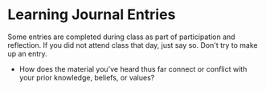 # Learning Journal Entries

Some entries are completed during class as part of participation and reflection. 
If you did not attend class that day, just say so. Don't try to make up an entry. 


* How does the material you’ve heard thus far connect or conflict with your prior knowledge, beliefs, or values?


<!---
* Mind map on data preparation - How did you choose what to write? How did you start? 
* QFT 02/03 - Variable Selection
    - Review the class-wide responses and comment on similarities and differences between your group and other groups top 3.
    - Think about the work that you have done, what you have learned and its value. 
    - What is the value of learning to ask your own questions? 
    - How can you use what you learned? 
    
* QFT 02/10 - What to do with non-continuous outcome data? 
* 2/14 - In class logistic regression recap

-- Check in 1 --


* QFT 02/25 - Missing Data
* 3/9 0 Midterm preparation


-- Check in 2 (Fri 2/13) --

# Second half of the term: 

* One check in per topic, Modified QFT process. 
* Generate questions in your learning journal (follow rules). 
* Will be checked on the first Monday of the start of a topic. 

--->
